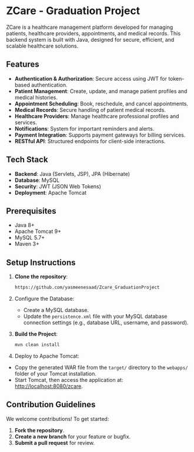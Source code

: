 # ZCare - Graduation Project

ZCare is a healthcare management platform developed for managing patients, healthcare providers, appointments, and medical records. This backend system is built with Java, designed for secure, efficient, and scalable healthcare solutions.

## Features
- **Authentication & Authorization**: Secure access using JWT for token-based authentication.
- **Patient Management**: Create, update, and manage patient profiles and medical histories.
- **Appointment Scheduling**: Book, reschedule, and cancel appointments.
- **Medical Records**: Secure handling of patient medical records.
- **Healthcare Providers**: Manage healthcare professional profiles and services.
- **Notifications**: System for important reminders and alerts.
- **Payment Integration**: Supports payment gateways for billing services.
- **RESTful API**: Structured endpoints for client-side interactions.

## Tech Stack
- **Backend**: Java (Servlets, JSP), JPA (Hibernate)
- **Database**: MySQL
- **Security**: JWT (JSON Web Tokens)
- **Deployment**: Apache Tomcat

## Prerequisites
- Java 8+
- Apache Tomcat 9+
- MySQL 5.7+
- Maven 3+

## Setup Instructions

1. **Clone the repository**:
   ```bash
   https://github.com/yasmeenesaad/Zcare_GraduationProject

2. Configure the Database:
   - Create a MySQL database.
   - Update the `persistence.xml` file with your MySQL database connection settings (e.g., database URL, username, and password).

3. **Build the Project**:
   ```bash
   mvn clean install
   
5. Deploy to Apache Tomcat:
- Copy the generated WAR file from the `target/` directory to the `webapps/` folder of your Tomcat installation.
- Start Tomcat, then access the application at:  
  [http://localhost:8080/zcare](http://localhost:8080/zcare).



## Contribution Guidelines
We welcome contributions! To get started:

1. **Fork the repository**.
2. **Create a new branch** for your feature or bugfix.
3. **Submit a pull request** for review.
